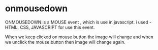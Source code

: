 # onmousedown
ONMOUSEDOWN is a MOUSE event , which is use in javascript. i used - HTML, CSS, JAVASCRIPT for use this event.


When we keep clicked on mouse button the image will change and when we unclick the mouse button then image will change again.
